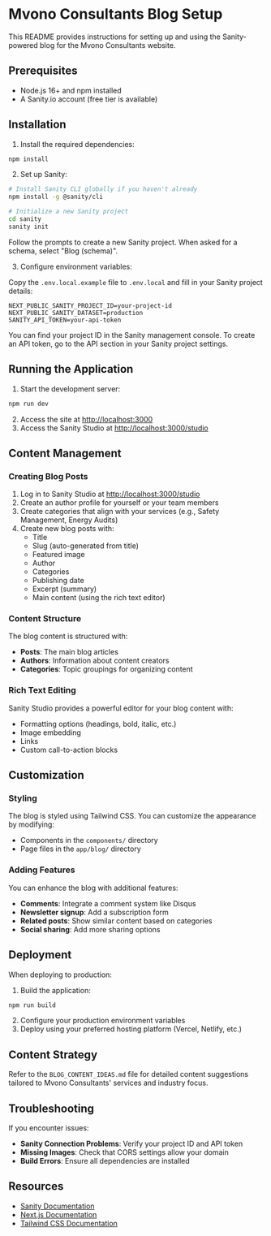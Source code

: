 # Mvono Consultants Blog Setup

This README provides instructions for setting up and using the Sanity-powered blog for the Mvono Consultants website.

## Prerequisites

- Node.js 16+ and npm installed
- A Sanity.io account (free tier is available)

## Installation

1. Install the required dependencies:

```bash
npm install
```

2. Set up Sanity:

```bash
# Install Sanity CLI globally if you haven't already
npm install -g @sanity/cli

# Initialize a new Sanity project
cd sanity
sanity init
```

Follow the prompts to create a new Sanity project. When asked for a schema, select "Blog (schema)".

3. Configure environment variables:

Copy the `.env.local.example` file to `.env.local` and fill in your Sanity project details:

```
NEXT_PUBLIC_SANITY_PROJECT_ID=your-project-id
NEXT_PUBLIC_SANITY_DATASET=production
SANITY_API_TOKEN=your-api-token
```

You can find your project ID in the Sanity management console. To create an API token, go to the API section in your Sanity project settings.

## Running the Application

1. Start the development server:

```bash
npm run dev
```

2. Access the site at [http://localhost:3000](http://localhost:3000)
3. Access the Sanity Studio at [http://localhost:3000/studio](http://localhost:3000/studio)

## Content Management

### Creating Blog Posts

1. Log in to Sanity Studio at [http://localhost:3000/studio](http://localhost:3000/studio)
2. Create an author profile for yourself or your team members
3. Create categories that align with your services (e.g., Safety Management, Energy Audits)
4. Create new blog posts with:
   - Title
   - Slug (auto-generated from title)
   - Featured image
   - Author
   - Categories
   - Publishing date
   - Excerpt (summary)
   - Main content (using the rich text editor)

### Content Structure

The blog content is structured with:

- **Posts**: The main blog articles
- **Authors**: Information about content creators
- **Categories**: Topic groupings for organizing content

### Rich Text Editing

Sanity Studio provides a powerful editor for your blog content with:

- Formatting options (headings, bold, italic, etc.)
- Image embedding
- Links
- Custom call-to-action blocks

## Customization

### Styling

The blog is styled using Tailwind CSS. You can customize the appearance by modifying:

- Components in the `components/` directory
- Page files in the `app/blog/` directory

### Adding Features

You can enhance the blog with additional features:

- **Comments**: Integrate a comment system like Disqus
- **Newsletter signup**: Add a subscription form
- **Related posts**: Show similar content based on categories
- **Social sharing**: Add more sharing options

## Deployment

When deploying to production:

1. Build the application:

```bash
npm run build
```

2. Configure your production environment variables
3. Deploy using your preferred hosting platform (Vercel, Netlify, etc.)

## Content Strategy

Refer to the `BLOG_CONTENT_IDEAS.md` file for detailed content suggestions tailored to Mvono Consultants' services and industry focus.

## Troubleshooting

If you encounter issues:

- **Sanity Connection Problems**: Verify your project ID and API token
- **Missing Images**: Check that CORS settings allow your domain
- **Build Errors**: Ensure all dependencies are installed

## Resources

- [Sanity Documentation](https://www.sanity.io/docs)
- [Next.js Documentation](https://nextjs.org/docs)
- [Tailwind CSS Documentation](https://tailwindcss.com/docs)
